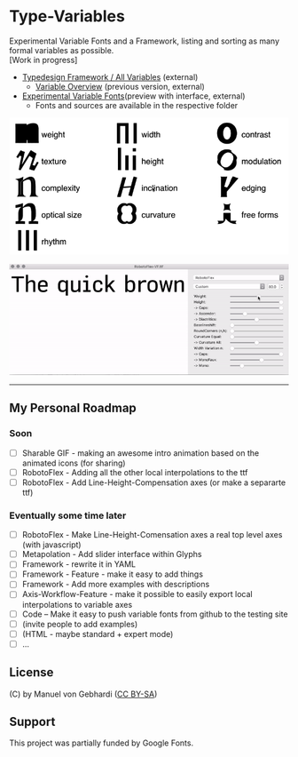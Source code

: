 # Type-Variables
Experimental Variable Fonts and a Framework, listing and sorting as many formal variables as possible.<br/>
[Work in progress]
- [Typedesign Framework / All Variables](http://vongebhardi.de/theory/typedesign-framework/) (external)
  - [Variable Overview](http://vongebhardi.de/theory/typedesign-framework/alpha.html) (previous version, external)
- [Experimental Variable Fonts](http:vongebhardi.de/variable-fonts/testing/)(preview with interface, external)
  - Fonts and sources are available in the respective folder

<img src="variable-overview/media/type-variables.gif" width="600" alt="top level type variables">

![robotoflex preview](variable-typefaces/RobotoFlex/README_media/Preview.gif)

-------

## My Personal Roadmap

### Soon
- [ ] Sharable GIF - making an awesome intro animation based on the animated icons (for sharing)
- [ ] RobotoFlex - Adding all the other local interpolations to the ttf
- [ ] RobotoFlex - Add Line-Height-Compensation axes (or make a separarte ttf)

### Eventually some time later
- [ ] RobotoFlex - Make Line-Height-Comensation axes a real top level axes (with javascript)
- [ ] Metapolation - Add slider interface within Glyphs
- [ ] Framework - rewrite it in YAML
- [ ] Framework - Feature - make it easy to add things
- [ ] Framework - Add more examples with descriptions
- [ ] Axis-Workflow-Feature - make it possible to easily export local interpolations to variable axes
- [ ] Code – Make it easy to push variable fonts from github to the testing site
- [ ] (invite people to add examples)
- [ ] (HTML - maybe standard + expert mode)
- [ ] ...

## License
(C) by Manuel von Gebhardi ([CC BY-SA](https://creativecommons.org/licenses/by-sa/2.5/))

## Support
This project was partially funded by Google Fonts.
